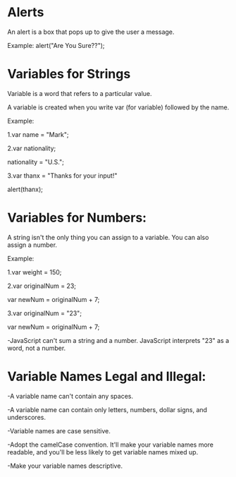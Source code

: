 # Alerts

An alert is a box that pops up to give the user a message.

Example:
alert("Are You Sure??");

# Variables for Strings 

Variable is a word that refers to a particular value.

A variable is created when you write var (for variable) followed by the name.

Example:

1.var name = "Mark";

2.var nationality;

  nationality = "U.S.";
  
3.var thanx = "Thanks for your input!"

  alert(thanx);

# Variables for Numbers:

A string isn't the only thing you can assign to a variable. You can also assign a number.

Example:

1.var weight = 150;

2.var originalNum = 23;

  var newNum = originalNum + 7;
  
3.var originalNum = "23";

  var newNum = originalNum + 7;
  
  
 -JavaScript can't sum a string and a number. JavaScript interprets
  "23" as a word, not a number.

# Variable Names Legal and Illegal:

-A variable name can't contain any spaces.

-A variable name can contain only letters, numbers, dollar signs, and underscores.

-Variable names are case sensitive.

-Adopt the camelCase convention. It'll make your variable names more readable, and you'll be less likely to get variable names mixed up.

-Make your variable names descriptive.




